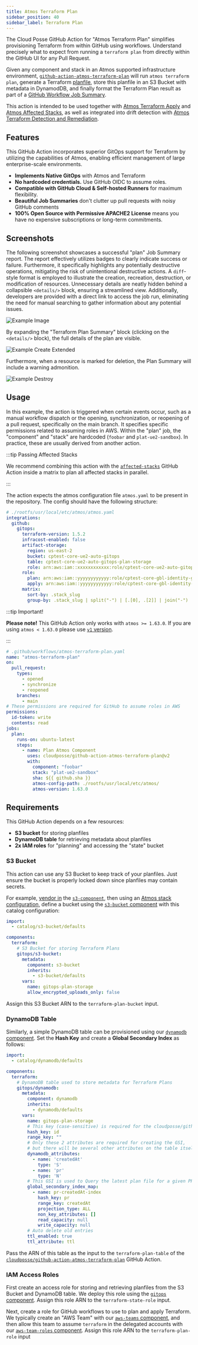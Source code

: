 ```yaml
---
title: Atmos Terraform Plan
sidebar_position: 40
sidebar_label: Terraform Plan
---
```


The Cloud Posse GitHub Action for "Atmos Terraform Plan" simplifies provisioning Terraform from within GitHub using workflows. Understand precisely what to expect from running a `terraform plan` from directly within the GitHub UI for any Pull Request.

Given any component and stack in an Atmos supported infrastructure environment, [`github-action-atmos-terraform-plan`](https://github.com/cloudposse/github-action-atmos-terraform-plan) will run `atmos terraform plan`, generate a Terraform [planfile](https://developer.hashicorp.com/terraform/tutorials/automation/automate-terraform), store this planfile in an S3 Bucket with metadata in DynamodDB, and finally format the Terraform Plan result as part of a [GitHub Workflow Job Summary](https://github.blog/2022-05-09-supercharging-github-actions-with-job-summaries/).

This action is intended to be used together with [Atmos Terraform Apply](/integrations/github-actions/atmos-terraform-apply) and [Atmos Affected Stacks](/integrations/github-actions/affected-stacks), as well as integrated into drift detection with [Atmos Terraform Detection and Remediation](/integrations/github-actions/atmos-terraform-drift-detection).

## Features

This GitHub Action incorporates superior GitOps support for Terraform by utilizing the capabilities of Atmos, enabling efficient management of large enterprise-scale environments.

* **Implements Native GitOps** with Atmos and Terraform
* **No hardcoded credentials.** Use GitHub OIDC to assume roles.
* **Compatible with GitHub Cloud & Self-hosted Runners** for maximum flexibility. 
* **Beautiful Job Summaries** don't clutter up pull requests with noisy GitHub comments
* **100% Open Source with Permissive APACHE2 License** means you have no expensive subscriptions or long-term commitments.


## Screenshots

The following screenshot showcases a successful "plan" Job Summary report. The report effectively utilizes badges to clearly indicate success or failure. Furthermore, it specifically highlights any potentially destructive operations, mitigating the risk of unintentional destructive actions. A `diff`-style format is employed to illustrate the creation, recreation, destruction, or modification of resources. Unnecessary details are neatly hidden behind a collapsible `<details/>` block, ensuring a streamlined view. Additionally, developers are provided with a direct link to access the job run, eliminating the need for manual searching to gather information about any potential issues.

![Example Image](/img/github-actions/create.png)

By expanding the "Terraform Plan Summary" block (clicking on the `<details/>` block), the full details of the plan are visible.

![Example Create Extended](/img/github-actions/create-extended.png)

Furthermore, when a resource is marked for deletion, the Plan Summary will include a warning admonition.

![Example Destroy](/img/github-actions/destroy.png)

## Usage

In this example, the action is triggered when certain events occur, such as a manual workflow dispatch or the opening, synchronization, or reopening of a pull request, specifically on the main branch. It specifies specific permissions related to assuming roles in AWS. Within the "plan" job, the "component" and "stack" are hardcoded (`foobar` and `plat-ue2-sandbox`). In practice, these are usually derived from another action. 

:::tip Passing Affected Stacks

We recommend combining this action with the [`affected-stacks`](/integrations/github-actions/affected-stacks) GitHub Action inside a matrix to plan all affected stacks in parallel.

:::

The action expects the atmos configuration file `atmos.yaml` to be present in the repository.
The config should have the following structure:

```yaml
# ./rootfs/usr/local/etc/atmos/atmos.yaml
integrations:
  github:
    gitops:
      terraform-version: 1.5.2
      infracost-enabled: false
      artifact-storage:
        region: us-east-2
        bucket: cptest-core-ue2-auto-gitops
        table: cptest-core-ue2-auto-gitops-plan-storage
        role: arn:aws:iam::xxxxxxxxxxxx:role/cptest-core-ue2-auto-gitops-gha
      role:
        plan: arn:aws:iam::yyyyyyyyyyyy:role/cptest-core-gbl-identity-gitops
        apply: arn:aws:iam::yyyyyyyyyyyy:role/cptest-core-gbl-identity-gitops
      matrix:
        sort-by: .stack_slug
        group-by: .stack_slug | split("-") | [.[0], .[2]] | join("-")
```

:::tip Important!

**Please note!** This GitHub Action only works with `atmos >= 1.63.0`. If you are using `atmos < 1.63.0` please use [`v1` version](https://github.com/cloudposse/github-action-atmos-terraform-plan/tree/v1).

:::

```yaml
# .github/workflows/atmos-terraform-plan.yaml
name: "atmos-terraform-plan"
on:
  pull_request:
    types:
      - opened
      - synchronize
      - reopened
    branches:
      - main
# These permissions are required for GitHub to assume roles in AWS
permissions:
  id-token: write
  contents: read
jobs:
  plan:
    runs-on: ubuntu-latest
    steps:
      - name: Plan Atmos Component
        uses: cloudposse/github-action-atmos-terraform-plan@v2
        with:
          component: "foobar"
          stack: "plat-ue2-sandbox"
          sha: ${{ github.sha }}
          atmos-config-path: ./rootfs/usr/local/etc/atmos/
          atmos-version: 1.63.0
```

## Requirements

This GitHub Action depends on a few resources:
* **S3 bucket** for storing planfiles
* **DynamoDB table** for retrieving metadata about planfiles
* **2x IAM roles** for "planning" and accessing the "state" bucket

### S3 Bucket

This action can use any S3 Bucket to keep track of your planfiles. Just ensure the bucket is properly locked down since planfiles may contain secrets.

For example, [vendor in](/core-concepts/components/vendoring) the [`s3-component`](https://docs.cloudposse.com/components/library/aws/s3-bucket/), then using an [Atmos stack configuration](/core-concepts/stacks/), define a bucket using the [`s3-bucket` component](https://github.com/cloudposse/terraform-aws-components/tree/main/modules/s3-bucket) with this catalog configuration:

```yaml
import:
  - catalog/s3-bucket/defaults

components:
  terraform:
    # S3 Bucket for storing Terraform Plans
    gitops/s3-bucket:
      metadata:
        component: s3-bucket
        inherits:
          - s3-bucket/defaults
      vars:
        name: gitops-plan-storage
        allow_encrypted_uploads_only: false
```


Assign this S3 Bucket ARN to the `terraform-plan-bucket` input.

### DynamoDB Table

Similarly, a simple DynamoDB table can be provisioned using our [`dynamodb` component](https://docs.cloudposse.com/components/library/aws/dynamodb/). Set the **Hash Key** and create a **Global Secondary Index** as follows:

```yaml
import:
  - catalog/dynamodb/defaults

components:
  terraform:
    # DynamoDB table used to store metadata for Terraform Plans
    gitops/dynamodb:
      metadata:
        component: dynamodb
        inherits:
          - dynamodb/defaults
      vars:
        name: gitops-plan-storage
        # This key (case-sensitive) is required for the cloudposse/github-action-terraform-plan-storage action
        hash_key: id
        range_key: ""
        # Only these 2 attributes are required for creating the GSI, 
        # but there will be several other attributes on the table itself
        dynamodb_attributes:
          - name: 'createdAt'
            type: 'S'
          - name: 'pr'
            type: 'N'
        # This GSI is used to Query the latest plan file for a given PR.
        global_secondary_index_map:
          - name: pr-createdAt-index
            hash_key: pr
            range_key: createdAt
            projection_type: ALL
            non_key_attributes: []
            read_capacity: null
            write_capacity: null
        # Auto delete old entries
        ttl_enabled: true
        ttl_attribute: ttl
```

Pass the ARN of this table as the input to the `terraform-plan-table` of the [`cloudposse/github-action-atmos-terraform-plan`](https://github.com/cloudposse/github-action-atmos-terraform-plan) GitHub Action.

### IAM Access Roles

First create an access role for storing and retrieving planfiles from the S3 Bucket and DynamoDB table. We deploy this role using the [`gitops` component](https://docs.cloudposse.com/components/library/aws/gitops/). Assign this role ARN to the `terraform-state-role` input.

Next, create a role for GitHub workflows to use to plan and apply Terraform. We typically create an "AWS Team" with our [`aws-teams` component](https://docs.cloudposse.com/components/library/aws/aws-teams/), and then allow this team to assume `terraform` in the delegated accounts with our [`aws-team-roles` component](https://docs.cloudposse.com/components/library/aws/aws-team-roles/). Assign this role ARN to the `terraform-plan-role` input
